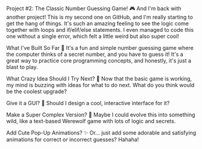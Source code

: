 Project #2: The Classic Number Guessing Game! 🎮
And I'm back with another project! This is my second one on GitHub, and I'm really starting to get the hang of things. It's such an amazing feeling to see the logic come together with loops and if/elif/else statements. I even managed to code this one without a single error, which felt a little weird but also super cool!

What I've Built So Far 🚀
It's a fun and simple number guessing game where the computer thinks of a secret number, and you have to guess it! It's a great way to practice core programming concepts, and honestly, it's just a blast to play.

What Crazy Idea Should I Try Next? 🤔
Now that the basic game is working, my mind is buzzing with ideas for what to do next. What do you think would be the coolest upgrade?

Give it a GUI? 🎨 Should I design a cool, interactive interface for it?

Make a Super Complex Version? 🐺 Maybe I could evolve this into something wild, like a text-based Werewolf game with lots of logic and secrets.

Add Cute Pop-Up Animations? ✨ Or... just add some adorable and satisfying animations for correct or incorrect guesses? Hahaha!